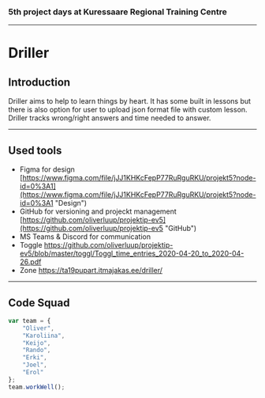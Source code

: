 ### 5th project days at Kuressaare Regional Training Centre
---
# Driller

## Introduction
Driller aims to help to learn things by heart. It has some built in lessons but there is also option for user to upload json format file with custom lesson. Driller tracks wrong/right answers and time needed to answer.

---
## Used tools
* Figma for design [https://www.figma.com/file/jJJ1KHKcFepP77RuRguRKU/projekt5?node-id=0%3A1](https://www.figma.com/file/jJJ1KHKcFepP77RuRguRKU/projekt5?node-id=0%3A1 "Design")
* GitHub for versioning and projeckt management [https://github.com/oliverluup/projektip-ev5](https://github.com/oliverluup/projektip-ev5 "GitHub")
* MS Teams & Discord for communication
* Toggle https://github.com/oliverluup/projektip-ev5/blob/master/toggl/Toggl_time_entries_2020-04-20_to_2020-04-26.pdf
* Zone https://ta19pupart.itmajakas.ee/driller/

***

## Code Squad
```javascript
var team = {
    "Oliver",
    "Karoliina",
    "Keijo",
    "Rando",
    "Erki",
    "Joel",
    "Erol"
};
team.workWell();
```
